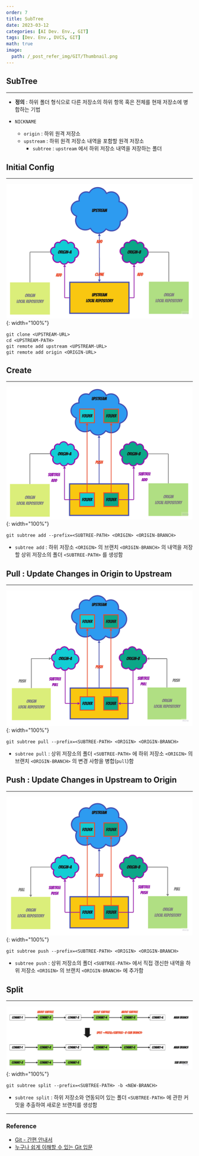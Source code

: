 ```yaml
---
order: 7
title: SubTree
date: 2023-03-12
categories: [AI Dev. Env., GIT]
tags: [Dev. Env., DVCS, GIT]
math: true
image:
  path: /_post_refer_img/GIT/Thumbnail.png
---
```


## SubTree
-----

- **정의** : 하위 폴더 형식으로 다른 저장소의 하위 항목 혹은 전체를 현재 저장소에 병합하는 기법

- `NICKNAME`
    - `origin` : 하위 원격 저장소
    - `upstream` : 하위 원격 저장소 내역을 포함할 원격 저장소
        - `subtree` : `upstream` 에서 하위 저장소 내역을 저장하는 폴더

## Initial Config
-----

![01](/_post_refer_img/GIT/07-01.jpg){: width="100%"}

```
git clone <UPSTREAM-URL>
cd <UPSTREAM-PATH>
git remote add upstream <UPSTREAM-URL>
git remote add origin <ORIGIN-URL>
```

## Create
-----

![02](/_post_refer_img/GIT/07-02.jpg){: width="100%"}

```
git subtree add --prefix=<SUBTREE-PATH> <ORIGIN> <ORIGIN-BRANCH>
```

- `subtree add` : 하위 저장소 `<ORIGIN>` 의 브랜치 `<ORIGIN-BRANCH>` 의 내역을 저장할 상위 저장소의 폴더 `<SUBTREE-PATH>` 를 생성함

## Pull : Update Changes in Origin to Upstream
-----

![03](/_post_refer_img/GIT/07-03.jpg){: width="100%"}

```
git subtree pull --prefix=<SUBTREE-PATH> <ORIGIN> <ORIGIN-BRANCH>
```

- `subtree pull` : 상위 저장소의 폴더 `<SUBTREE-PATH>` 에 하위 저장소 `<ORIGIN>` 의 브랜치 `<ORIGIN-BRANCH>` 의 변경 사항을 병합(`pull`)함

## Push : Update Changes in Upstream to Origin
-----

![04](/_post_refer_img/GIT/07-04.jpg){: width="100%"}

```
git subtree push --prefix=<SUBTREE-PATH> <ORIGIN> <ORIGIN-BRANCH>
```

- `subtree push` : 상위 저장소의 폴더 `<SUBTREE-PATH>` 에서 직접 갱신한 내역을 하위 저장소 `<ORIGIN>` 의 브랜치 `<ORIGIN-BRANCH>` 에 추가함

## Split
-----

![05](/_post_refer_img/GIT/07-05.jpg){: width="100%"}

```
git subtree split --prefix=<SUBTREE-PATH> -b <NEW-BRANCH>
```

- `subtree split` : 하위 저장소와 연동되어 있는 폴더 `<SUBTREE-PATH>` 에 관한 커밋을 추출하여 새로운 브랜치를 생성함

-----

### Reference

- [Git - 간편 안내서](https://rogerdudler.github.io/git-guide/index.ko.html)
- [누구나 쉽게 이해할 수 있는 Git 입문](https://backlog.com/git-tutorial/kr/)